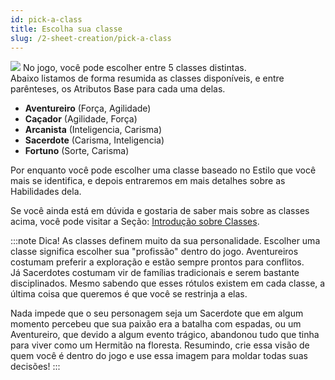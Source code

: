 ```yaml
---
id: pick-a-class
title: Escolha sua classe
slug: /2-sheet-creation/pick-a-class
---
```


<img src="https://fabulas-e-goblins-book.s3-us-west-2.amazonaws.com/criacao-ficha.png"/>
No jogo, você pode escolher entre 5 classes distintas. <br/>
Abaixo listamos de forma resumida as classes disponíveis, e entre parênteses, os Atributos Base para cada uma delas.


- **Aventureiro** (Força, Agilidade)
- **Caçador** (Agilidade, Força)
- **Arcanista** (Inteligencia, Carisma)
- **Sacerdote** (Carisma, Inteligencia)
- **Fortuno** (Sorte, Carisma)

Por enquanto você pode escolher uma classe baseado no Estilo que você mais se identifica, e depois entraremos em mais detalhes sobre as Habilidades dela.

Se você ainda está em dúvida e gostaria de saber mais sobre as classes acima, você pode visitar a Seção: [Introdução sobre Classes](/docs/4-classes/classes-introduction).

:::note Dica!
As classes definem muito da sua personalidade. 
Escolher uma classe significa escolher sua "profissão" dentro do jogo. Aventureiros costumam preferir a exploração e estão sempre prontos para conflitos.<br/>
Já Sacerdotes costumam vir de famílias tradicionais e serem bastante disciplinados.
Mesmo sabendo que esses rótulos existem em cada classe, a última coisa que queremos é que você se restrinja a elas.

Nada impede que o seu personagem seja um Sacerdote que em algum momento percebeu que sua paixão era a batalha com espadas, ou um Aventureiro, que devido a algum evento trágico, abandonou tudo que tinha para viver como um Hermitão na floresta.
Resumindo, crie essa visão de quem você é dentro do jogo e use essa imagem para moldar todas suas decisões!
:::
